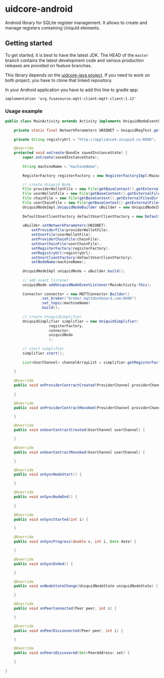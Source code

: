# uidcore-android
Android library for SQLite register management.
It allows to create and manage registers containing UniquId elements.

## Getting started
To get started, it is best to have the latest JDK. 
The HEAD of the `master` branch contains the latest development code and various production releases 
are provided on feature branches.

This library depends on the [uidcore-java project](https://github.com/uniquid/uidcore-java.git). If you need 
to work on both project, you have to clone that linked repository.

In your Android application you have to add this line to gradle app:

`implementation 'org.fusesource.mqtt-client:mqtt-client:1.12'`

### Usage example
```java
public class MainActivity extends Activity implements UniquidNodeEventListener {
	
	private static final NetworkParameters UNIQNET = UniquidRegTest.get();
	
	private String registryUrl = "http://appliance4.uniquid.co:8080";

    @Override
    protected void onCreate(Bundle savedInstanceState) {
        super.onCreate(savedInstanceState);
        
        String machineName = "machineName";
        
        RegisterFactory registerFactory = new RegisterFactoryImpl(MainActivity.this, 5);

        // create Uniquid Node
        File providerWalletFile = new File(getBaseContext().getExternalFilesDir(null), "/provider.wallet");
        File userWalletFile = new File(getBaseContext().getExternalFilesDir(null), "/user.wallet");
        File chainFile = new File(getBaseContext().getExternalFilesDir(null), "/chain.spvchain");
        File userChainFile = new File(getBaseContext().getExternalFilesDir(null), "/userChain.spvchain");
        UniquidNodeImpl.UniquidNodeBuilder uBuilder = new UniquidNodeImpl.UniquidNodeBuilder();
        
        DefaultUserClientFactory defaultUserClientFactory = new DefaultUserClientFactory(PreferencesUtils.getBroker(MainActivity.this), 20);
        
        uBuilder.setNetworkParameters(UNIQNET).
            setProviderFile(providerWalletFile).
            setUserFile(userWalletFile).
            setProviderChainFile(chainFile).
            setUserChainFile(userChainFile).
            setRegisterFactory(registerFactory).
            setRegistryUrl(registryUrl).
            setUserClientFactory(defaultUserClientFactory).
            setNodeName(machineName);
            
        UniquidNodeImpl uniquidNode = uBuilder.build();
    
        // add event listener
        uniquidNode.addUniquidNodeEventListener(MainActivity.this);
    
        Connector connector = new MQTTConnector.Builder()
                .set_broker("broker.mqttdashboard.com:8000")
                .set_topic(machineName)
                .build();
        
        // create UniquidSimplifier
        UniquidSimplifier simplifier = new UniquidSimplifier(
                    registerFactory,
                    connector,
                    uniquidNode
                    );
                    
        // start simplifier
        simplifier.start();
        
        List<UserChannel> channelArrayList = simplifier.getRegisterFactory().getUserRegister().getAllUserChannels();
        
    }
    
    @Override
    public void onProviderContractCreated(ProviderChannel providerChannel) {
        
    }

    @Override
    public void onProviderContractRevoked(ProviderChannel providerChannel) {

    }

    @Override
    public void onUserContractCreated(UserChannel userChannel) {

    }

    @Override
    public void onUserContractRevoked(UserChannel userChannel) {

    }

    @Override
    public void onSyncNodeStart() {

    }

    @Override
    public void onSyncNodeEnd() {
        
    }

    @Override
    public void onSyncStarted(int i) {

    }

    @Override
    public void onSyncProgress(double v, int i, Date date) {

    }

    @Override
    public void onSyncEnded() {

    }

    @Override
    public void onNodeStateChange(UniquidNodeState uniquidNodeState) {

    }

    @Override
    public void onPeerConnected(Peer peer, int i) {

    }

    @Override
    public void onPeerDisconnected(Peer peer, int i) {

    }

    @Override
    public void onPeersDiscovered(Set<PeerAddress> set) {

    }
        
}

```